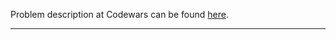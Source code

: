 Problem description at Codewars can be found
[here](https://www.codewars.com/kata/574c5075d27783851800169e/train/python).

-------------


